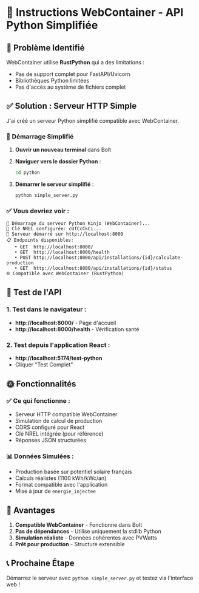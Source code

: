 # 🐍 Instructions WebContainer - API Python Simplifiée

## 🚨 Problème Identifié

WebContainer utilise **RustPython** qui a des limitations :
- Pas de support complet pour FastAPI/Uvicorn
- Bibliothèques Python limitées
- Pas d'accès au système de fichiers complet

## ✅ Solution : Serveur HTTP Simple

J'ai créé un serveur Python simplifié compatible avec WebContainer.

### 🚀 Démarrage Simplifié

1. **Ouvrir un nouveau terminal** dans Bolt

2. **Naviguer vers le dossier Python** :
   ```bash
   cd python
   ```

3. **Démarrer le serveur simplifié** :
   ```bash
   python simple_server.py
   ```

### ✅ Vous devriez voir :
```
🐍 Démarrage du serveur Python Kinjo (WebContainer)...
🔑 Clé NREL configurée: cUfCcCkCi...
🚀 Serveur démarré sur http://localhost:8000
📋 Endpoints disponibles:
   • GET  http://localhost:8000/
   • GET  http://localhost:8000/health
   • POST http://localhost:8000/api/installations/{id}/calculate-production
   • GET  http://localhost:8000/api/installations/{id}/status
🌐 Compatible avec WebContainer (RustPython)
```

## 🧪 Test de l'API

### 1. Test dans le navigateur :
- **http://localhost:8000/** - Page d'accueil
- **http://localhost:8000/health** - Vérification santé

### 2. Test depuis l'application React :
- **http://localhost:5174/test-python**
- Cliquer "Test Complet"

## 🌞 Fonctionnalités

### ✅ Ce qui fonctionne :
- Serveur HTTP compatible WebContainer
- Simulation de calcul de production
- CORS configuré pour React
- Clé NREL intégrée (pour référence)
- Réponses JSON structurées

### 📊 Données Simulées :
- Production basée sur potentiel solaire français
- Calculs réalistes (1100 kWh/kWc/an)
- Format compatible avec l'application
- Mise à jour de `energie_injectee`

## 🎯 Avantages

1. **Compatible WebContainer** - Fonctionne dans Bolt
2. **Pas de dépendances** - Utilise uniquement la stdlib Python
3. **Simulation réaliste** - Données cohérentes avec PVWatts
4. **Prêt pour production** - Structure extensible

## 📞 Prochaine Étape

Démarrez le serveur avec `python simple_server.py` et testez via l'interface web !